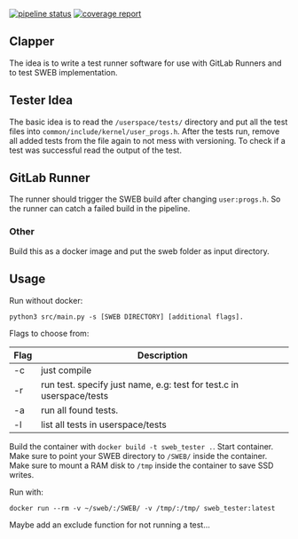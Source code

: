 [![pipeline status](https://gitlab.tugraz.at/fatcookie/sweb_tester/badges/main/pipeline.svg)](https://gitlab.tugraz.at/fatcookie/sweb_tester/-/commits/main)
[![coverage report](https://gitlab.tugraz.at/fatcookie/sweb_tester/badges/main/coverage.svg)](https://gitlab.tugraz.at/fatcookie/sweb_tester/-/commits/main)

## Clapper

The idea is to write a test runner software for use with GitLab Runners and to test SWEB implementation.

## Tester Idea

The basic idea is to read the ``/userspace/tests/`` directory and put all the test files into ``common/include/kernel/user_progs.h``. After the tests run, remove all added tests from the file again to not mess with versioning.
To check if a test was successful read the output of the test.

## GitLab Runner

The runner should trigger the SWEB build after changing `user:progs.h`. So the runner can catch a failed build in the pipeline.

### Other

Build this as a docker image and put the sweb folder as input directory.

## Usage

Run without docker:

`python3 src/main.py -s [SWEB DIRECTORY] [additional flags].`

Flags to choose from:

| Flag | Description                                                          |
| ---- | -------------------------------------------------------------------- |
| -c   | just compile                                                         |
| -r   | run test. specify just name, e.g: test for test.c in userspace/tests |
| -a   | run all found tests.                                                 |
| -l   | list all tests in userspace/tests                                    |



Build the container with `docker build -t sweb_tester .`.
Start container. Make sure to point your SWEB directory to `/SWEB/` inside the container.
Make sure to mount a RAM disk to `/tmp` inside the container to save SSD writes.

Run with:

```
docker run --rm -v ~/sweb/:/SWEB/ -v /tmp/:/tmp/ sweb_tester:latest
```

Maybe add an exclude function for not running a test...
